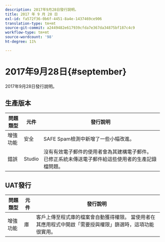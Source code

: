 ```yaml
---
description: 2017年9月28日發行說明。
title: 2017 年 9 月 28 日
exl-id: fa572f36-0b6f-4451-8a4e-1437469ce906
translation-type: tm+mt
source-git-commit: a2449482e617939cfda7e367da34875bf187c4c9
workflow-type: tm+mt
source-wordcount: '98'
ht-degree: 11%

---
```


# 2017年9月28日{#september}

2017年9月28日發行說明。

## 生產版本

| **問題類型** | **元件** | **發行說明** |
|---|---|---|
| 增強功能 | 安全 | SAFE Spam檢測中新增了一些小幅改進。 |
| 錯誤 | Studio | 沒有有效電子郵件的使用者會為其建構電子郵件。 已修正系統未傳送電子郵件給這些使用者的生產記錄檔問題。 |

## UAT發行

| **問題類型** | **元件** | **發行說明** |
|---|---|---|
| 增強功能 | 庫 | 客戶上傳至程式庫的檔案會自動獲得權限。 當使用者在其應用程式中開啟「需要授與權限」篩選時，這項功能很實用。 |
